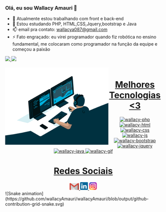 ### Olá, eu sou Wallacy Amauri 👋


- 🔭 Atualmente estou trabalhando com front e back-end
- 🌱 Estou estudando PHP, HTML,CSS,Jquery,bootstrap e Java
- 📫 email pra contato: wallacya087@gmail.com
- ⚡ Fato engraçado: eu virei programador quando fiz robótica no ensino fundamental, me colocaram  como programador na função da equipe e começou a paixão
<div>
  <a href="https://github.com/wallacyAmauri">
  <img height="180em" src="https://github-readme-stats.vercel.app/api?username=wallacyAmauri&show_icons=true&theme=tokyonight&include_all_comits=true"  />
  <img height="180em" src="https://github-readme-stats.vercel.app/api/top-langs/?username=wallacyAmauri&layout=compact&langs_count=16&theme=tokyonight" />
</div>
<div  align="center"> 
  <div style="display: inline_block"><br>
    <img align="left" height="250" alt="coding-time" src="code.gif">
    <h1 align="center">Melhores Tecnologias <3</h1>
    <img aling="center" alt="wallacy-php" height="30" width="40" src="https://cdn.jsdelivr.net/gh/devicons/devicon/icons/php/php-plain.svg" />
    <img aling="center" alt="wallacy-html" height="30" width="40" src="https://cdn.jsdelivr.net/gh/devicons/devicon/icons/html5/html5-original.svg" />
    <img aling="center" alt="wallacy-css" height="30" width="40" src="https://cdn.jsdelivr.net/gh/devicons/devicon/icons/css3/css3-original.svg" />
    <img aling="center" alt="wallacy-js" height="30" width="40" src="https://cdn.jsdelivr.net/gh/devicons/devicon/icons/javascript/javascript-original.svg" />
    <img aling="center" alt="wallacy-bootstrap" height="30" width="40" src="https://cdn.jsdelivr.net/gh/devicons/devicon/icons/bootstrap/bootstrap-original.svg" />
    <img aling="center" alt="wallacy-jquery" height="30" width="40" src="https://cdn.jsdelivr.net/gh/devicons/devicon/icons/jquery/jquery-plain-wordmark.svg" />
    <img aling="center" alt="wallacy-java" height="40" width="40" src="https://cdn.jsdelivr.net/gh/devicons/devicon/icons/java/java-original-wordmark.svg" />
    <img aling="rigth" alt="wallacy-gif" src="https://media.tenor.com/INWZc-XWx2AAAAAC/skeleton-berserk.gif" />
</div>
 <h1 align="center">Redes Sociais</h1>
    <a href = "gmail: wallacya087@gmail.com">
      <img width="30" src="gmail.svg">
    </a>
    <a href = "https://www.linkedin.com/in/wallacy-amauri-b8400225b/">
      <img width="25" src="linkedin.svg">
    </a>
    <a href = "https://www.instagram.com/wallacy_amauri/">
      <img width="25" src="instagram.png">
    </a>
</div>
![Snake animation](https://github.com/wallacyAmauri/wallacyAmauri/blob/output/github-contribution-grid-snake.svg)
